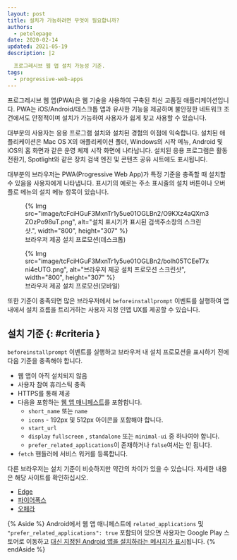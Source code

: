 ```yaml
---
layout: post
title: 설치가 가능하려면 무엇이 필요합니까?
authors:
  - petelepage
date: 2020-02-14
updated: 2021-05-19
description: |2

  프로그레시브 웹 앱 설치 가능성 기준.
tags:
  - progressive-web-apps
---
```


프로그레시브 웹 앱(PWA)은 웹 기술을 사용하여 구축된 최신 고품질 애플리케이션입니다. PWA는 iOS/Android/데스크톱 앱과 유사한 기능을 제공하며 불안정한 네트워크 조건에서도 안정적이며 설치가 가능하여 사용자가 쉽게 찾고 사용할 수 있습니다.

대부분의 사용자는 응용 프로그램 설치와 설치된 경험의 이점에 익숙합니다. 설치된 애플리케이션은 Mac OS X의 애플리케이션 폴더, Windows의 시작 메뉴, Android 및 iOS의 홈 화면과 같은 운영 체제 시작 화면에 나타납니다. 설치된 응용 프로그램은 활동 전환기, Spotlight와 같은 장치 검색 엔진 및 콘텐츠 공유 시트에도 표시됩니다.

대부분의 브라우저는 PWA(Progressive Web App)가 특정 기준을 충족할 때 설치할 수 있음을 사용자에게 나타냅니다. 표시기의 예로는 주소 표시줄의 설치 버튼이나 오버플로 메뉴의 설치 메뉴 항목이 있습니다.

<div class="switcher">
  <figure id="browser-install-promo">{% Img src="image/tcFciHGuF3MxnTr1y5ue01OGLBn2/O9KXz4aQXm3ZOzPo98uT.png", alt="설치 표시기가 표시된 검색주소창의 스크린샷.", width="800", height="307" %}<figcaption> 브라우저 제공 설치 프로모션(데스크톱)</figcaption></figure>
  <figure>{% Img src="image/tcFciHGuF3MxnTr1y5ue01OGLBn2/bolh05TCEeT7xni4eUTG.png", alt="브라우저 제공 설치 프로모션 스크린샷", width="800", height="307" %}<figcaption> 브라우저 제공 설치 프로모션(모바일)</figcaption></figure>
</div>

또한 기준이 충족되면 많은 브라우저에서 `beforeinstallprompt` 이벤트를 실행하여 앱 내에서 설치 흐름을 트리거하는 사용자 지정 인앱 UX를 제공할 수 있습니다.

## 설치 기준 {: #criteria }

`beforeinstallprompt` 이벤트를 실행하고 브라우저 내 설치 프로모션을 표시하기 전에 다음 기준을 충족해야 합니다.

- 웹 앱이 아직 설치되지 않음
- 사용자 참여 휴리스틱 충족
- HTTPS를 통해 제공
- 다음을 포함하는 [웹 앱 매니페스트](/add-manifest/)를 포함합니다.
    - `short_name` 또는 `name`
    - `icons` - 192px 및 512px 아이콘을 포함해야 합니다.
    - `start_url`
    - `display` `fullscreen` , `standalone` 또는 `minimal-ui` 중 하나여야 합니다.
    - `prefer_related_applications`이 존재하거나 `false`여서는 안 됩니다.
- `fetch` 핸들러에 서비스 워커를 등록합니다.

다른 브라우저는 설치 기준이 비슷하지만 약간의 차이가 있을 수 있습니다. 자세한 내용은 해당 사이트를 확인하십시오.

- [Edge](https://docs.microsoft.com/microsoft-edge/progressive-web-apps#requirements)
- [파이어폭스](https://developer.mozilla.org/docs/Web/Progressive_web_apps/Installable_PWAs)
- [오페라](https://dev.opera.com/articles/installable-web-apps/)

{% Aside %} Android에서 웹 앱 매니페스트에 `related_applications` 및 `"prefer_related_applications": true` 포함되어 있으면 사용자는 Google Play 스토어로 이동하고 [대신 지정된 Android 앱을 설치하라는 메시지가 표시](https://developer.chrome.com/blog/app-install-banners-native/)됩니다. {% endAside %}
